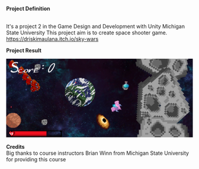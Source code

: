 **Project Definition**<br><br>

It's a project 2 in the Game Design and Development with Unity Michigan State University
This project aim is to create space shooter game.
<br>
https://driskimaulana.itch.io/sky-wars

**Project Result**

![alt text](https://github.com/driskimaulana/2DShooter/blob/main/2DShooter/ScreenShots/GamePlay1.png)

**Credits**
<br>
Big thanks to course instructors Brian Winn from Michigan State University for providing this course
